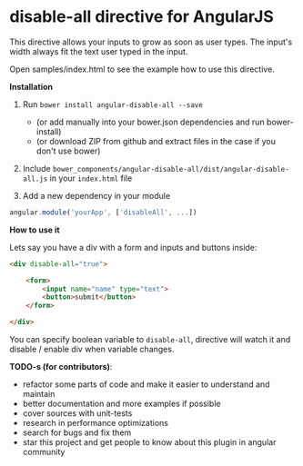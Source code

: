 disable-all directive for AngularJS
========================

This directive allows your inputs to grow as soon as user types.
The input's width always fit the text user typed in the input.

Open samples/index.html to see the example how to use this directive.

**Installation**

1. Run `bower install angular-disable-all --save`

    * (or add manually into your bower.json dependencies and run bower-install)
    * (or download ZIP from github and extract files in the case if you don't use bower)
    
2. Include `bower_components/angular-disable-all/dist/angular-disable-all.js` in your `index.html` file

3. Add a new dependency in your module
```javascript
angular.module('yourApp', ['disableAll', ...])
```

**How to use it**

Lets say you have a div with a form and inputs and buttons inside: 

```html
<div disable-all="true">

    <form>
        <input name="name" type="text">
        <button>submit</button>
    </form>

</div>
```

You can specify boolean variable to `disable-all`, directive will watch it and disable / enable div when variable changes.

**TODO-s (for contributors)**:

 * refactor some parts of code and make it easier to understand and maintain
 * better documentation and more examples if possible
 * cover sources with unit-tests
 * research in performance optimizations
 * search for bugs and fix them
 * star this project and get people to know about this plugin in angular community